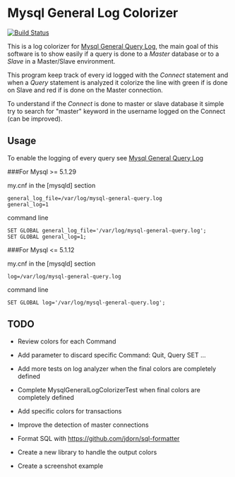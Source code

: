 Mysql General Log Colorizer 
===========================
[![Build Status](https://travis-ci.org/davidemarrone/MysqlGeneralLogColorizer.svg?branch=master)](https://travis-ci.org/davidemarrone/MysqlGeneralLogColorizer)

This is a log colorizer for [Mysql General Query Log](http://dev.mysql.com/doc/refman/5.6/en/query-log.html), the main goal of this software is to show easily if a query is done to a *Master* database or to a *Slave* in a Master/Slave environment.

This program keep track of every id logged with the *Connect* statement and when a *Query* statement is analyzed it colorize the line with green if is done on Slave and red if is done on the Master connection.

To understand if the *Connect* is done to master or slave database it simple try to search for "master" keyword in the username logged on the Connect (can be improved).


Usage
-----

To enable the logging of every query see [Mysql General Query Log](http://dev.mysql.com/doc/refman/5.6/en/query-log.html)

###For Mysql >=  5.1.29

my.cnf in the [mysqld] section
```
general_log_file=/var/log/mysql-general-query.log
general_log=1
```

command line
```
SET GLOBAL general_log_file='/var/log/mysql-general-query.log';
SET GLOBAL general_log=1;
```

###For Mysql <=  5.1.12

my.cnf in the [mysqld] section
```
log=/var/log/mysql-general-query.log
```

command line
```
SET GLOBAL log='/var/log/mysql-general-query.log';
```

TODO
----
* Review colors for each Command

* Add parameter to discard specific Command: Quit, Query SET ...
* Add more tests on log analyzer when the final colors are completely defined
* Complete MysqlGeneralLogColorizerTest when final colors are completely defined
* Add specific colors for transactions
* Improve the detection of master connections
* Format SQL with https://github.com/jdorn/sql-formatter
* Create a new library to handle the output colors
* Create a screenshot example
